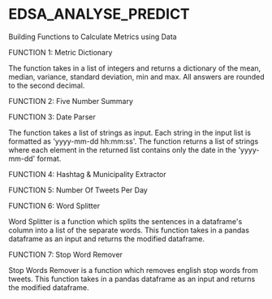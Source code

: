 # EDSA_ANALYSE_PREDICT
Building Functions to Calculate Metrics using Data

FUNCTION 1: Metric Dictionary

The function takes in a list of integers and returns a dictionary of the mean, median, variance, standard deviation, min and max. All answers are rounded to the second decimal.

FUNCTION 2: Five Number Summary

FUNCTION 3: Date Parser

The function takes a list of strings as input.
Each string in the input list is formatted as 'yyyy-mm-dd hh:mm:ss'.
The function returns a list of strings where each element in the returned list contains only the date in the 'yyyy-mm-dd' format.

FUNCTION 4: Hashtag & Municipality Extractor

FUNCTION 5: Number Of Tweets Per Day

FUNCTION 6: Word Splitter

Word Splitter is a function which splits the sentences 
in a dataframe's column into a list of the separate words.
This function takes in a pandas dataframe as an input and
returns the modified dataframe.

FUNCTION 7: Stop Word Remover

Stop Words Remover is a function which removes english stop words from tweets.
This function takes in a pandas dataframe as an input and
returns the modified dataframe.